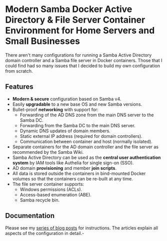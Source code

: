 # Modern Samba Docker Active Directory & File Server Container Environment for Home Servers and Small Businesses

There aren't many configurations for running a Samba Active Directory domain controller and a Samba file server in Docker containers. Those that I could find had so many issues that I decided to build my own configuration from scratch.

## Features

- **Modern & secure** configuration based on Samba v4.
- Easily **upgradable** to a new base OS and new Samba versions.
- Bullet-proof **networking** with support for:
  - Forwarding of the AD DNS zone from the main DNS server to the Samba DC.
  - Forwarding from the Samba DC to the main DNS server.
  - Dynamic DNS updates of domain members.
  - Static external IP address (required for domain controllers).
  - Communication between container and host (normally isolated).
- Separate containers for the AD domain controller and the file server as recommended by the Samba Wiki.
- Samba Active Directory can be used as the **central user authentication system** by IAM tools like Authelia for single sign-on (SSO).
- AD domain **provisioning** and member **join scripts**.
- All data is stored outside the containers in bind-mounted Docker volumes so that the containers can be re-built at any time.
- The file server container supports:
  - Windows permissions (ACLs).
  - Access-based enumeration (ABE).
  - Samba recycle bin.

## Documentation

Please see my [series of blog posts](https://helgeklein.com/blog/samba-active-directory-in-a-docker-container-installation-guide/) for instructions. The articles explain all aspects of the configuration in detail.-